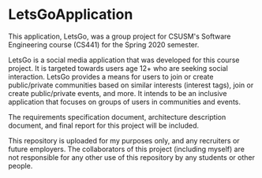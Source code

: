 # LetsGoApplication

This application, LetsGo, was a group project for CSUSM's Software Engineering course (CS441) for the Spring 2020 semester. 


LetsGo is a social media application that was developed for this course project. It is targeted towards users age 12+
who are seeking social interaction. LetsGo provides a means for users to join or create public/private communities 
based on similar interests (interest tags), join or create public/private events, and more. It intends to be an inclusive
application that focuses on groups of users in communities and events.

The requirements specification document, architecture description document, and final report for this project will be included.

This repository is uploaded for my purposes only, and any recruiters or future employers. The collaborators of this 
project (including myself) are not responsible for any other use of this repository by any students or other people.
